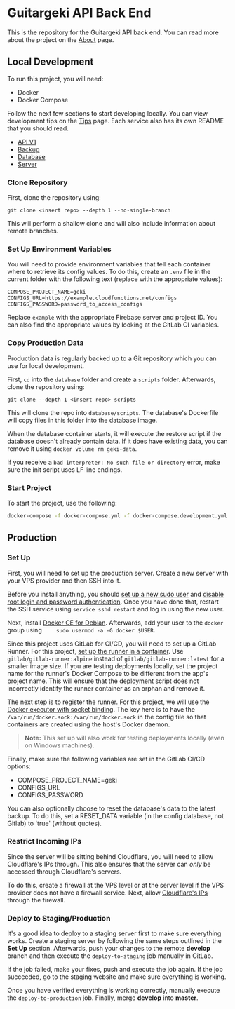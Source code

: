 # Guitargeki API Back End

This is the repository for the Guitargeki API back end. You can read more about the project on the [About](./docs/About.md) page.

## Local Development

To run this project, you will need:

 - Docker
 - Docker Compose

Follow the next few sections to start developing locally. You can view development tips on the [Tips](./docs/Tips.md) page. Each service also has its own README that you should read.

 - [API V1](./api-v1/README.md)
 - [Backup](./backup/README.md)
 - [Database](./database/README.md)
 - [Server](./server/README.md)

### Clone Repository

First, clone the repository using:

```
git clone <insert repo> --depth 1 --no-single-branch
```

This will perform a shallow clone and will also include information about remote branches.

### Set Up Environment Variables

You will need to provide environment variables that tell each container where to retrieve its config values. To do this, create an `.env` file in the current folder with the following text (replace with the appropriate values):

```
COMPOSE_PROJECT_NAME=geki
CONFIGS_URL=https://example.cloudfunctions.net/configs
CONFIGS_PASSWORD=password_to_access_configs
```

Replace `example` with the appropriate Firebase server and project ID. You can also find the appropriate values by looking at the GitLab CI variables.

### Copy Production Data

Production data is regularly backed up to a Git repository which you can use for local development.

First, `cd` into the `database` folder and create a `scripts` folder. Afterwards, clone the repository using:

```
git clone --depth 1 <insert repo> scripts
```

This will clone the repo into `database/scripts`. The database's Dockerfile will copy files in this folder into the database image.

When the database container starts, it will execute the restore script if the database doesn't already contain data. If it does have existing data, you can remove it using `docker volume rm geki-data`.

If you receive a `bad interpreter: No such file or directory` error, make sure the init script uses LF line endings.

### Start Project

To start the project, use the following:

```sh
docker-compose -f docker-compose.yml -f docker-compose.development.yml up -d --build
```

## Production

### Set Up

First, you will need to set up the production server. Create a new server with your VPS provider and then SSH into it.

Before you install anything, you should [set up a new sudo user](https://www.digitalocean.com/community/tutorials/initial-server-setup-with-debian-9) and [disable root login and password authentication](https://bobcares.com/blog/digitalocean-disable-root-login/). Once you have done that, restart the SSH service using `service sshd restart` and log in using the new user.

Next, install [Docker CE for Debian](https://docs.docker.com/install/linux/docker-ce/debian/). Afterwards, add your user to the `docker` group using `    sudo usermod -a -G docker $USER`.

Since this project uses GitLab for CI/CD, you will need to set up a GitLab Runner. For this project, [set up the runner in a container](https://docs.gitlab.com/runner/install/docker.html). Use `gitlab/gitlab-runner:alpine` instead of `gitlab/gitlab-runner:latest` for a smaller image size. If you are testing deployments locally, set the project name for the runner's Docker Compose to be different from the app's project name. This will ensure that the deployment script does not incorrectly identify the runner container as an orphan and remove it.

The next step is to register the runner. For this project, we will use the [Docker executor with socket binding](https://docs.gitlab.com/ee/ci/docker/using_docker_build.html#use-docker-socket-binding). The key here is to have the `/var/run/docker.sock:/var/run/docker.sock` in the config file so that containers are created using the host's Docker daemon.

>**Note:** This set up will also work for testing deployments locally (even on Windows machines).

Finally, make sure the following variables are set in the GitLab CI/CD options:

 - COMPOSE_PROJECT_NAME=geki
 - CONFIGS_URL
 - CONFIGS_PASSWORD

You can also optionally choose to reset the database's data to the latest backup. To do this, set a RESET_DATA variable (in the config database, not Gitlab) to 'true' (without quotes).

### Restrict Incoming IPs

Since the server will be sitting behind Cloudflare, you will need to allow Cloudflare's IPs through. This also ensures that the server can *only* be accessed through Cloudflare's servers.

To do this, create a firewall at the VPS level or at the server level if the VPS provider does not have a firewall service. Next, allow [Cloudflare's IPs](https://www.cloudflare.com/ips/) through the firewall.

### Deploy to Staging/Production

It's a good idea to deploy to a staging server first to make sure everything works. Create a staging server by following the same steps outlined in the **Set Up** section. Afterwards, push your changes to the remote **develop** branch and then execute the `deploy-to-staging` job manually in GitLab.

If the job failed, make your fixes, push and execute the job again. If the job succeeded, go to the staging website and make sure everything is working.

Once you have verified everything is working correctly, manually execute the `deploy-to-production` job. Finally, merge **develop** into **master**.